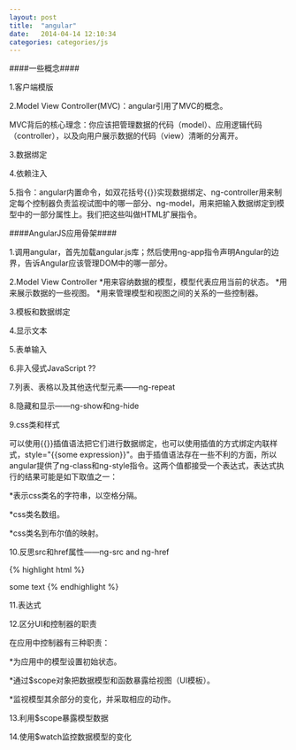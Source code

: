 ```yaml
---
layout: post
title:  "angular"
date:   2014-04-14 12:10:34
categories: categories/js
---
```



####一些概念####

1.客户端模版

2.Model View Controller(MVC)：angular引用了MVC的概念。

MVC背后的核心理念：你应该把管理数据的代码（model）、应用逻辑代码（controller），以及向用户展示数据的代码（view）清晰的分离开。


3.数据绑定

4.依赖注入

5.指令：angular内置命令，如双花括号{{}}实现数据绑定、ng-controller用来制定每个控制器负责监视试图中的哪一部分、ng-model，用来把输入数据绑定到模型中的一部分属性上。我们把这些叫做HTML扩展指令。

####AngularJS应用骨架####

1.调用angular，首先加载angular.js库；然后使用ng-app指令声明Angular的边界，告诉Angular应该管理DOM中的哪一部分。

2.Model View Controller
*用来容纳数据的模型，模型代表应用当前的状态。
*用来展示数据的一些视图。
*用来管理模型和视图之间的关系的一些控制器。

3.模板和数据绑定

4.显示文本

5.表单输入

6.非入侵式JavaScript ??

7.列表、表格以及其他迭代型元素——ng-repeat

8.隐藏和显示——ng-show和ng-hide

9.css类和样式

可以使用{{}}插值语法把它们进行数据绑定，也可以使用插值的方式绑定内联样式，style="{{some expression}}"。由于插值语法存在一些不利的方面，所以angular提供了ng-class和ng-style指令。这两个值都接受一个表达式，表达式执行的结果可能是如下取值之一：

*表示css类名的字符串，以空格分隔。

*css类名数组。

*css类名到布尔值的映射。

10.反思src和href属性——ng-src and ng-href

{% highlight html %}
<img ng-src="/images/cats/{ {favoriteCat}}">

<a ng-href="/shop/category={ {numberOfBalloons}}">some text</a>
{% endhighlight %}

11.表达式

12.区分UI和控制器的职责

在应用中控制器有三种职责：

*为应用中的模型设置初始状态。

*通过$scope对象把数据模型和函数暴露给视图（UI模板）。

*监视模型其余部分的变化，并采取相应的动作。

13.利用$scope暴露模型数据

14.使用$watch监控数据模型的变化